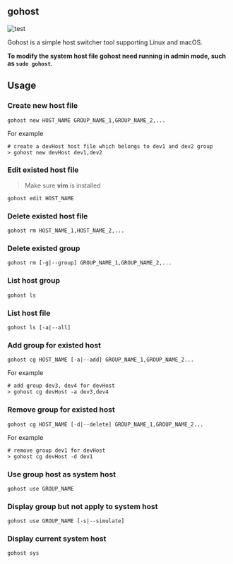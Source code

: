 ## gohost

![test](https://github.com/ingbyr/gohost/actions/workflows/go.yml/badge.svg)

Gohost is a simple host switcher tool supporting Linux and macOS.

**To modify the system host file gohost need running in admin mode, such as `sudo gohost`.**


## Usage

### Create new host file

`gohost new HOST_NAME GROUP_NAME_1,GROUP_NAME_2,... `

For example

```shell
# create a devHost host file which belongs to dev1 and dev2 group
> gohost new devHost dev1,dev2
```

### Edit existed host file

> Make sure **vim** is installed

`gohost edit HOST_NAME`


### Delete existed host file

`gohost rm HOST_NAME_1,HOST_NAME_2,...`


### Delete existed group

`gohost rm [-g|--group] GROUP_NAME_1,GROUP_NAME_2,...`


### List host group

`gohost ls`


### List host file

`gohost ls [-a|--all]`


### Add group for existed host

`gohost cg HOST_NAME [-a|--add] GROUP_NAME_1,GROUP_NAME_2...`

For example

```shell
# add group dev3, dev4 for devHost
> gohost cg devHost -a dev3,dev4
```


### Remove group for existed host

`gohost cg HOST_NAME [-d|--delete] GROUP_NAME_1,GROUP_NAME_2...`

For example

```shell
# remove group dev1 for devHost
> gohost cg devHost -d dev1
```


### Use group host as system host

`gohost use GROUP_NAME`


### Display group but not apply to system host

`gohost use GROUP_NAME [-s|--simulate]`


### Display current system host

`gohost sys`
